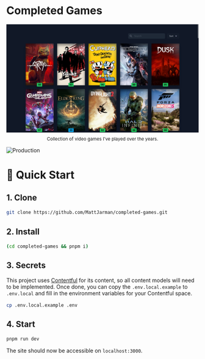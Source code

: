 <div>
    <h1>Completed Games</h1>
    <div align="center">
        <img src="docs/index.png">
        <sub>Collection of video games I've played over the years.</sub>
    </div>
</div>

![Production](https://github.com/MattJarman/completed-games/actions/workflows/deploy.yml/badge.svg)

# 🚀 Quick Start

## 1. Clone

```sh
git clone https://github.com/MattJarman/completed-games.git
```

## 2. Install

```sh
(cd completed-games && pnpm i)
```

## 3. Secrets

This project uses [Contentful](https://www.contentful.com/) for its content, so all content models
will need to be implemented. Once done, you can copy the `.env.local.example` to `.env.local` and fill in
the environment variables for your Contentful space.

```sh
cp .env.local.example .env
```

## 4. Start

```sh
pnpm run dev
```

The site should now be accessible on `localhost:3000`.
